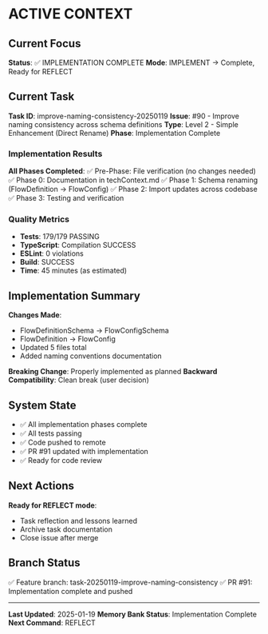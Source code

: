 # ACTIVE CONTEXT

## Current Focus

**Status**: ✅ IMPLEMENTATION COMPLETE
**Mode**: IMPLEMENT → Complete, Ready for REFLECT

## Current Task

**Task ID**: improve-naming-consistency-20250119
**Issue**: #90 - Improve naming consistency across schema definitions
**Type**: Level 2 - Simple Enhancement (Direct Rename)
**Phase**: Implementation Complete

### Implementation Results

**All Phases Completed**:
✅ Pre-Phase: File verification (no changes needed)
✅ Phase 0: Documentation in techContext.md
✅ Phase 1: Schema renaming (FlowDefinition → FlowConfig)
✅ Phase 2: Import updates across codebase
✅ Phase 3: Testing and verification

### Quality Metrics

- **Tests**: 179/179 PASSING
- **TypeScript**: Compilation SUCCESS
- **ESLint**: 0 violations
- **Build**: SUCCESS
- **Time**: 45 minutes (as estimated)

## Implementation Summary

**Changes Made**:

- FlowDefinitionSchema → FlowConfigSchema
- FlowDefinition → FlowConfig
- Updated 5 files total
- Added naming conventions documentation

**Breaking Change**: Properly implemented as planned
**Backward Compatibility**: Clean break (user decision)

## System State

- ✅ All implementation phases complete
- ✅ All tests passing
- ✅ Code pushed to remote
- ✅ PR #91 updated with implementation
- ✅ Ready for code review

## Next Actions

**Ready for REFLECT mode**:

- Task reflection and lessons learned
- Archive task documentation
- Close issue after merge

## Branch Status

✅ Feature branch: task-20250119-improve-naming-consistency
✅ PR #91: Implementation complete and pushed

---

**Last Updated**: 2025-01-19
**Memory Bank Status**: Implementation Complete
**Next Command**: REFLECT
